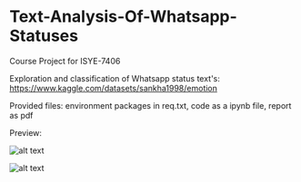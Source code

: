# Text-Analysis-Of-Whatsapp-Statuses
Course Project for ISYE-7406


Exploration and classification of Whatsapp status text's: https://www.kaggle.com/datasets/sankha1998/emotion

Provided files: environment packages in req.txt, code as a ipynb file, report as pdf

Preview:

![alt text](filename)

![alt text](filename)
